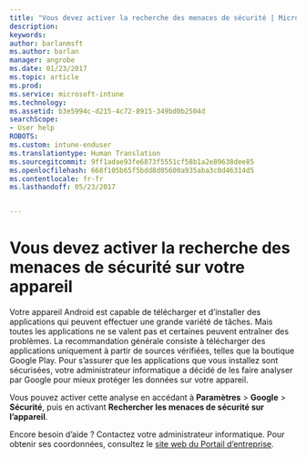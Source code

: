 ```yaml
---
title: "Vous devez activer la recherche des menaces de sécurité | Microsoft Docs"
description: 
keywords: 
author: barlanmsft
ms.author: barlan
manager: angrobe
ms.date: 01/23/2017
ms.topic: article
ms.prod: 
ms.service: microsoft-intune
ms.technology: 
ms.assetid: b3e5994c-d215-4c72-8915-349bd0b2504d
searchScope:
- User help
ROBOTS: 
ms.custom: intune-enduser
ms.translationtype: Human Translation
ms.sourcegitcommit: 9ff1adae93fe6873f5551cf58b1a2e89638dee85
ms.openlocfilehash: 668f105b65f5bdd8d05600a935aba3c0d46314d5
ms.contentlocale: fr-fr
ms.lasthandoff: 05/23/2017


---
```


# <a name="you-need-to-make-your-device-able-to-scan-for-security-threats"></a>Vous devez activer la recherche des menaces de sécurité sur votre appareil

Votre appareil Android est capable de télécharger et d’installer des applications qui peuvent effectuer une grande variété de tâches. Mais toutes les applications ne se valent pas et certaines peuvent entraîner des problèmes. La recommandation générale consiste à télécharger des applications uniquement à partir de sources vérifiées, telles que la boutique Google Play. Pour s’assurer que les applications que vous installez sont sécurisées, votre administrateur informatique a décidé de les faire analyser par Google pour mieux protéger les données sur votre appareil.

Vous pouvez activer cette analyse en accédant à **Paramètres** > **Google** > **Sécurité**, puis en activant **Rechercher les menaces de sécurité sur l’appareil**.

Encore besoin d’aide ? Contactez votre administrateur informatique. Pour obtenir ses coordonnées, consultez le [site web du Portail d’entreprise](http://portal.manage.microsoft.com).

